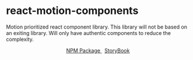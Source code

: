 # react-motion-components
Motion prioritized react component library.
This library will not be based on an exiting library. Will only have authentic components to reduce the complexity.

<center>
  <a target="_blank" href="https://www.npmjs.com/package/">
    <!-- <img src="https://gh-stamps.vercel.app/api/NPM%20package?backgroundColor=F2F2F5&color=181818"/> -->
    NPM Package
  </a>&nbsp;
  <a target="_blank" href="https://shehan-mark.github.io/react-motion-components/">
    <!-- <img src="https://gh-stamps.vercel.app/api/Storybook?backgroundColor=ff4785&color=ffffff&fontSize=14&borderWidth=1&borderRadius=4&borderColor=ff0f5c&padding=10&fontFamily=helvetica"/> -->
    StoryBook
  </a>
</center>
